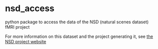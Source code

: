 # nsd_access
python package to access the data of the NSD (natural scenes dataset) fMRI project

For more information on this dataset and the project generating it, see [the NSD project website](http://naturalscenesdataset.org)
